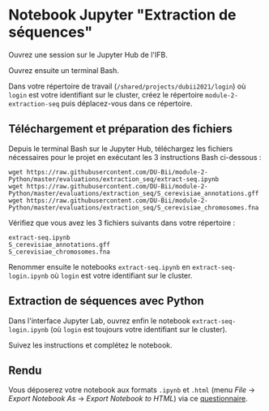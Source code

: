 # Notebook Jupyter "Extraction de séquences"

Ouvrez une session sur le Jupyter Hub de l'IFB.

Ouvrez ensuite un terminal Bash.

Dans votre répertoire de travail (`/shared/projects/dubii2021/login`) où `login` est votre identifiant sur le cluster, créez le répertoire `module-2-extraction-seq` puis déplacez-vous dans ce répertoire.


## Téléchargement et préparation des fichiers

Depuis le terminal Bash sur le Jupyter Hub, téléchargez les fichiers nécessaires pour le projet en exécutant les 3 instructions Bash ci-dessous :

```
wget https://raw.githubusercontent.com/DU-Bii/module-2-Python/master/evaluations/extraction_seq/extract-seq.ipynb
wget https://raw.githubusercontent.com/DU-Bii/module-2-Python/master/evaluations/extraction_seq/S_cerevisiae_annotations.gff
wget https://raw.githubusercontent.com/DU-Bii/module-2-Python/master/evaluations/extraction_seq/S_cerevisiae_chromosomes.fna
```

Vérifiez que vous avez les 3 fichiers suivants dans votre répertoire :
```
extract-seq.ipynb
S_cerevisiae_annotations.gff
S_cerevisiae_chromosomes.fna
```

Renommer ensuite le notebooks `extract-seq.ipynb` en `extract-seq-login.ipynb` où `login` est votre identifiant sur le cluster.


## Extraction de séquences avec Python

Dans l'interface Jupyter Lab, ouvrez enfin le notebook `extract-seq-login.ipynb` (où `login` est toujours votre identifiant sur le cluster).

Suivez les instructions et complétez le notebook.


## Rendu

Vous déposerez votre notebook aux formats `.ipynb` et `.html` (menu *File* -> *Export Notebook As* -> *Export Notebook to HTML*) via ce [questionnaire](https://forms.gle/1uFF7NY23iUPshM17).

